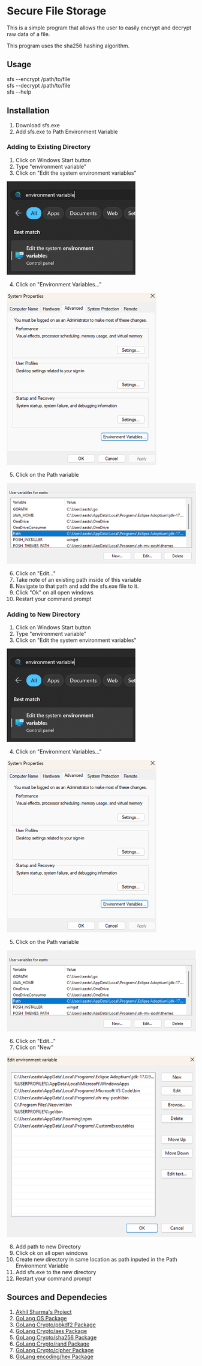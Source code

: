 # Secure File Storage

This is a simple program that allows the user to easily encrypt and decrypt raw data of a file.

This program uses the sha256 hashing algorithm.

## Usage

sfs --encrypt /path/to/file  
sfs --decrypt /path/to/file  
sfs --help 

## Installation

1. Download sfs.exe
2. Add sfs.exe to Path Environment Variable

### Adding to Existing Directory
1. Click on Windows Start button
2. Type "environment variable"
3. Click on "Edit the system environment variables"

![](./images/env-variable.png.png)

4. Click on "Environment Variables..."

![](./images/env-variable-2.png.png)

5. Click on the Path variable 

![](./images/path-var.png.png)

6. Click on "Edit..."
6. Take note of an existing path inside of this variable
7. Navigate to that path and add the sfs.exe file to it. 
8. Click "Ok" on all open windows
9. Restart your command prompt

### Adding to New Directory
1. Click on Windows Start button
2. Type "environment variable"
3. Click on "Edit the system environment variables"

![](./images/env-variable.png.png)

4. Click on "Environment Variables..."

![](./images/env-variable-2.png.png)

5. Click on the Path variable 

![](./images/path-var.png.png)

6. Click on "Edit..."
7. Click on "New"

![](./images/path-var-2.png.png)

8. Add path to new Directory
9. Click ok on all open windows
10. Create new directory in same location as path inputed in the Path Environment Variable
11. Add sfs.exe to the new directory
12. Restart your command prompt 

## Sources and Dependecies
1. [Akhil Sharma's Project](https://github.com/AkhilSharma90/go-file-encrypt)
2. [GoLang OS Package](https://pkg.go.dev/os@go1.22.4#pkg-overview)
3. [GoLang Crypto/pbkdf2 Package](https://pkg.go.dev/golang.org/x/crypto/pbkdf2#pkg-functions)
4. [GoLang Crypto/aes Package](https://pkg.go.dev/crypto/aes@go1.22.4)
5. [GoLang Crypto/sha256 Package](https://pkg.go.dev/crypto/sha256@go1.22.4)
6. [GoLang Crypto/rand Package](https://pkg.go.dev/crypto/aes@go1.22.4)
7. [GoLang Crypto/cipher Package](https://pkg.go.dev/crypto/cipher@go1.22.4)
8. [GoLang encoding/hex Package](https://pkg.go.dev/encoding/hex@go1.22.4)